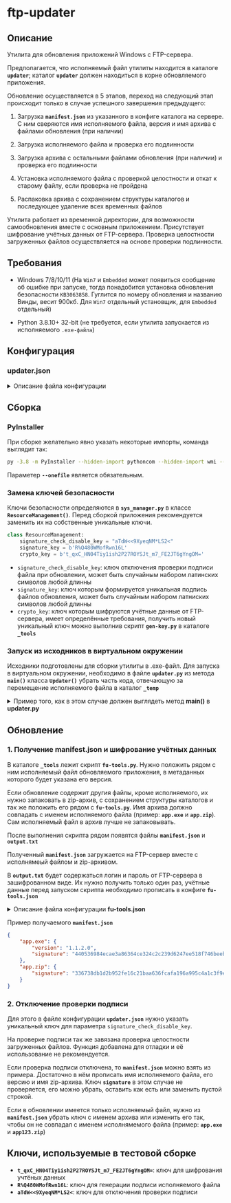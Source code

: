 # ftp-updater

## Описание
Утилита для обновления приложений Windows с FTP-сервера.

Предполагается, что исполняемый файл утилиты находится в каталоге **`updater`**; каталог **`updater`** должен находиться в корне обновляемого приложения. 

Обновление осуществляется в 5 этапов, переход на следующий этап происходит только в случае успешного завершения предыдущего:

1. Загрузка **`manifest.json`**  из указанного в конфиге каталога на сервере. С ним сверяются имя исполняемого файла, версия и имя архива с файлами обновления (при наличии)

2. Загрузка исполняемого файла и проверка его подлинности

3. Загрузка архива с остальными файлами обновления (при наличии) и проверка его подлинности

4. Установка исполняемого файла с проверкой целостности и откат к старому файлу, если проверка не пройдена

5. Распаковка архива с сохранением структуры каталогов и последующее удаление всех временных файлов


Утилита работает из временной директории, для возможности самообновления вместе с основным приложением. Присутствует шифрование учётных данных от FTP-сервера. Проверка целостности загруженных файлов осуществляется на основе проверки подлинности.

## Требования
- Windows 7/8/10/11 (На `Win7` и `Embedded` может появиться сообщение об ошибке при запуске, тогда понадобится установка обновления безопасности `KB3063858`. Гуглится по номеру обновления и названию Винды, весит 900кб. Для `Win7` отдельный установщик, для `Embedded` отдельный)

- Python 3.8.10+ 32-bit (не требуется, если утилита запускается из исполняемого `.exe-файла`)


## Конфигурация

### updater.json
<details>
<summary>Описание файла конфигурации</summary>

```json
{
    "ftp": {
        "ftp_server": "ftp.server.com",
        "userdata": {
            "encryption": false,
            "ftp_username": "username",
            "ftp_password": "password"
        }
    },
    "update": {
        "enabled": true,
        "ftp_path": "updater",
        "exe_name": "app.exe",
        "attempt_count": 20,
        "attempt_timeout": 20,
        "signature_check_disable_key": "aTdW<<9XyeqNM*LS2<"
    },
    "send_data": {
        "enabled": false,
        "local_path": "..\\date",
        "attempt_count": 20,
        "attempt_timeout": 20
    },
    "actions": {
        "at_startup": {
            "enabled": false,
            "file_name": "stop.bat",
            "timeout": 15
        },
        "at_completion": {
            "enabled": false,
            "file_name": "start.bat"
        }
    },
    "logs": {
        "level": "info",
        "path": "..\\logs",
        "clear_days": 7
    }
}
```

Параметры FTP-сервера:
- `ftp_server`: адрес FTP-сервера
- `encryption`: включение\отключение шифрования учётных данных
- `ftp_username`: логин
- `ftp_password`: пароль

Параметры обновления:
- `enabled`: включение\отключение обновления
- `ftp_path`: каталог на FTP-сервере, в котором лежат файлы для обновления
- `exe_name`: имя исполняемого файла основного приложения (должен располагаться рядом с папкой `updater` в корне приложения)
- `attempt_count`: количество попыток проверки наличия обновления и его загрузки
- `attempt_timeout`: интервал между попытками (в секундах)
- `signature_check_disable_key`: ключ отключающий проверку подписи файла на сервере

Параметры отправки данных на FTP-сервер:
- `enabled`: включение\отключение отправки данных
- `local_path`: путь до каталога, содержимое которого будет выгружаться на FTP-сервер
- `attempt_count`: количество попыток отправки данных на FTP-сервер
- `attempt_timeout`: интервал между попытками (в секундах)

Параметры выполняемых cmd-скриптов, при наличии обновления:
- `at_startup`: конфигурация запускаемого скрипта, при обнаружении обновления
- `enabled`: включение\отключение выполнения скрипта
- `file_name`: путь к скрипту (по умолчанию ожидается что скрипт лежит рядом с файлом `updater.exe`)
- `timeout`: тайм-аут, в течении которого проверяется активность процесса обновляемого приложения, если процесс остаётся запущен, обновление прерывается
<br>

- `at_completion`: конфигурация запускаемого скрипта, после установки обновления
- `enabled`: включение\отключение выполнения скрипта
- `file_name`: путь к скрипту (по умолчанию ожидается что скрипт лежит рядом с файлом `updater.exe`)

Параметры логирования:
- `level`: уровень логирования
- `path`: путь к каталогу с логами
- `clear_days`: срок хранения логов (дни)

</details>

## Сборка

### PyInstaller

При сборке желательно явно указать некоторые импорты, команда выглядит так:

```bash
py -3.8 -m PyInstaller --hidden-import pythoncom --hidden-import wmi --hidden-import cryptography.fernet --onefile --noconsole --icon=favicon.ico updater.py
```

Параметер **`--onefile`** является обязательным.

### Замена ключей безопасности

Ключи безопасности определяются в **`sys_manager.py`** в классе **`ResourceManagement()`**. Перед сборкой приложения рекомендуется заменить их на собственные уникальные ключи. 

```python
class ResourceManagement:
    signature_check_disable_key = "aTdW<<9XyeqNM*LS2<"
    signature_key = b'R%Q480WMofRwn16L'
    crypto_key = b't_qxC_HN04Tiy1ish2P27ROYSJt_m7_FE2JT6gYngOM='
```

- `signature_check_disable_key`: ключ отключения проверки подписи файла при обновлении, может быть случайным набором латинских символов любой длинны
- `signature_key`: ключ которым формируется уникальная подпись файлов обновления, может быть случайным набором латниских символов любой длинны
- `crypto_key`: ключ которым шифруются учётные данные от FTP-сервера, имеет определённые требования, получить новый уникальный ключ можно выполнив скрипт **`gen-key.py`** в каталоге **`_tools`**

### Запуск из исходников в виртуальном окружении

Исходники подготовлены для сборки утилиты в .exe-файл. Для запуска в виртуальном окружении, необходимо в файле  **`updater.py`** из метода **`main()`** класса **`Updater()`** убрать часть кода, отвечающую за перемещение исполняемого файла в каталог **`_temp`**

<details>
<summary>Пример того, как в этом случае должен выглядеть метод <b>main()</b> в <b>updater.py</b></summary>
    
```python
class Updater(sys_manager.ProcessManagement):
    ...
    ...
    ...
    def main(self, main_file, temp_dir):
        try:
            logger.updater.info(f"updater.exe запущен")
            logger.updater.info(f"Версия исполянемого файла: {about.version}")
            logger.updater.debug(f"Рабочая директория: '{work_directory}'")
            logger.updater.debug(f"Прочитан файл конфигурации: {self.config}")
            ftp_connect.get_ftp_userdata()

            if self.send_data_enabled == True:
                logger.updater.debug(f"Попытка передать данные на сервер: '{ftp_connect.ftp_server}'")

                try:
                    logger.updater.debug(f"Параметры передачи:\n"
                                        f"Путь к передаваемому каталогу:'{os.path.abspath(self.date_path)}'\n"
                                        f"Количество попыток передать содержимое каталога:'{self.max_attempts_send}'\n"
                                        f"Таймаут между попытками:'{self.timeout_send}'")

                    os.chdir(self.date_path)  # меняем рабочий каталог с корневого каталога для скрипта на указанный каталог здесь
                    logger.updater.debug(f"Рабочая директория изменена на: '{os.path.abspath(self.date_path)}'")
                    ftp_connect.upload(self.date_path, self.timeout_send, self.max_attempts_send, attempt=1)
                except Exception:
                    logger.updater.error(f"Передача данных на сервер не удалась", exc_info=True)

                os.chdir(work_directory)
                logger.updater.debug(f"Рабочая директория изменена на: '{work_directory}'")

            if self.update_enabled == True:
                try:
                    logger.updater.info("Проверяется наличие обновлений")
                    local_version = self.local_version("..")
                    # тут обновляем ftp_version и ftp_signature в ftp_connect
                    ftp_connect.check_ftp_version(self.manifest_file, self.remote_path, self.timeout_update,
                                                self.max_attempts_update, attempt=1)
                    status_update = self.check_update(local_version)

                    if status_update == True:
                        logger.updater.info("Найдено обновление")
                        temp_exe_file = ftp_connect.download_file(self.exe_name, self.remote_path,
                                                                self.timeout_update, self.max_attempts_update,
                                                                attempt=1)
                        size_file = self.get_size_file(temp_exe_file)
                        temp_file_version = self.get_exe_version(temp_exe_file)
                        originalfilename = self.get_file_metadata(temp_exe_file, "OriginalFilename")

                        if not self.signature_check_disable_config == self.signature_check_disable_key:
                            signature = self.sign_metadata(temp_file_version, size_file, self.exe_name,
                                                        originalfilename)
                            if not signature == ftp_connect.ftp_signature:
                                logger.updater.warn(f"Файл '{self.exe_name}' не прошёл проверку подлинности")
                                shutil.rmtree(os.path.dirname(self.manifest_file))
                                logger.updater.debug(f"Временная директория "
                                                    f"'{os.path.dirname(self.manifest_file)}' удалена")
                            else:
                                logger.updater.info(f"Для файла '{self.exe_name}' успешно пройдена проверка подлинноcти")
                                self.update_run(temp_file_version)
                        else:
                            logger.updater.warn("Внимание, проверка подписи файла на сервере выключена")
                            self.update_run(temp_file_version)
                    else:
                        logger.updater.info("Обновление не найдено")
                        shutil.rmtree(os.path.dirname(self.manifest_file))
                        logger.updater.debug(f"Временная директория '{os.path.dirname(self.manifest_file)}' удалена")

                except Exception:
                    logger.updater.error(f"Не удалось произвести обновление", exc_info=True)
            self.clear_temp()
            os._exit(0)
        except Exception:
            logger.updater.critical(f"Произошло нештатное прерывание основного потока", exc_info=True)
            self.clear_temp()
            os._exit(1)
```
</details>

## Обновление

### 1. Получение manifest.json и шифрование учётных данных

В каталоге **`_tools`** лежит скрипт **`fu-tools.py`**. Нужно положить рядом с ним исполняемый файл обновляемого приложения, в метаданных которого будет указана его версия.

Если обновление содержит другия файлы, кроме исполняемого, их нужно запаковать в zip-архив, с сохранением структуры каталогов и так же положить его рядом с **`fu-tools.py`**. Имя архива должно совпадать с именем исполняемого файла (пример: **`app.exe`** и **`app.zip`**). Сам исполняемый файл в архив лучше не запаковывать.

После выполнения скрипта рядом появятся файлы **`manifest.json`** и **`output.txt`**

Полученный **`manifest.json`** загружается на FTP-сервер вместе с исполнямеый файлом и zip-архивом.

В **`output.txt`** будет содержаться логин и пароль от FTP-сервера в зашифрованном виде. Их нужно получить только один раз, учётные данные перед запуском скрипта необходимо прописать в конфиге **`fu-tools.json`** 

<details>
<summary>Описание файла конфигурации <b>fu-tools.json</b></summary>

```json
{
	"manifest_key": "HVJ7X^Q?+4Z6rwoB",
	"crypto_key": "t_qxC_HN04Tiy1ish2P27ROYSJt_m7_FE2JT6gYngOM=",
	"username": "user",
	"password": "password",
	"decrypt_data_1": "",
	"decrypt_data_2": ""
}
```
- `manifest_key`: ключ которым формируется уникальная подпись файлов обновления
- `crypto_key`: ключ которым шифруются учётные данные от FTP-сервера
- `username`: имя пользователя
- `password`: пароль
- `decrypt_data_1`, `decrypt_data_2`: эти два параметры добавлены на случай, если необходимо что-то расшифровать тем же ключом

</details>

Пример получаемого **`manifest.json`**

```json
{
    "app.exe": {
        "version": "1.1.2.0",
        "signature": "440536984ecae3a86364ce324c2c239d6247ee518f746beeb999e0ebecf34dbe"
    },
    "app.zip": {
        "signature": "336738db1d2b952fe16c21baa636fcafa196a995c4a1c3f9ef054af4469b176b"
    }
}
```

### 2. Отключение проверки подписи

Для этого в файле конфигурации **`updater.json`** нужно указать уникальный ключ для параметра `signature_check_disable_key`.

На проверке подписи так же завязана проверка целостности загруженных файлов. Функция добавлена для отладки и её использование не рекомендуется.

Если проверка подписи отключена, то **`manifest.json`** можно взять из примера. Достаточно в нём прописать имя исполняемого файла, его версию и имя zip-архива. Ключ **`signature`** в этом случае не проверяется, его можно убрать, оставить как есть или заменить пустой строкой.

Если в обновлении имеется только исполняемый файл, нужно из **`manifest.json`** убрать ключ с именем архива или изменить его так, чтобы он не совпадал с именем исполнямемого файла (пример: **`app.exe`** и **`app123.zip`**)

## Ключи, используемые в тестовой сборке

- **`t_qxC_HN04Tiy1ish2P27ROYSJt_m7_FE2JT6gYngOM=`**: ключ для шифрования учтёных данных
- **`R%Q480WMofRwn16L`**: ключ для генерации подписи исполняемого файла
- **`aTdW<<9XyeqNM*LS2<`**: ключ для отключения проверки подписи
